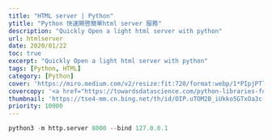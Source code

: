```yaml
---
title: "HTML server | Python"
ytitle: "Python 快速開啓簡單html server 服務"
description: "Quickly Open a light html server with python"
url: htmlserver
date: 2020/01/22
toc: true
excerpt: "Quickly Open a light html server with python"
tags: [Python, HTML]
category: [Python]
cover: 'https://miro.medium.com/v2/resize:fit:720/format:webp/1*PIpjPTlcrDyXLl2fDv34bA.png'
covercopy: '<a href="https://towardsdatascience.com/python-libraries-for-natural-language-processing-be0e5a35dd64">© Claire D. Costa</a>'
thumbnail: 'https://tse4-mm.cn.bing.net/th/id/OIP.uTOM2B_iUkko5GTxOa3c-wAAAA'
priority: 10000
---
```





```python PYTHON
python3 -m http.server 8000 --bind 127.0.0.1
```
